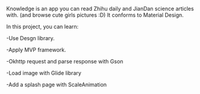 Knowledge is an app you can read Zhihu daily and JianDan science articles with. (and browse cute girls pictures :D)
It conforms to Material Design.

In this project, you can learn:

-Use Desgn library.

-Apply MVP framework.

-Okhttp request and parse response with Gson

-Load image with Glide library

-Add a splash page with ScaleAnimation

